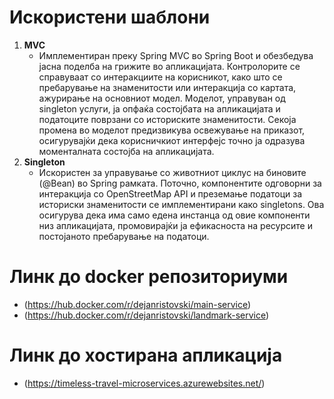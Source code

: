 # Искористени шаблони
1. **MVC**
   - Имплементиран преку Spring MVC во Spring Boot и обезбедува јасна поделба на грижите во апликацијата. Контролорите се справуваат со интеракциите на корисникот, како што се пребарување на знаменитости или интеракција со картата, ажурирање на основниот модел. Моделот, управуван од singleton услуги, ја опфаќа состојбата на апликацијата и податоците поврзани со историските знаменитости. Секоја промена во моделот предизвикува освежување на приказот, осигурувајќи дека корисничкиот интерфејс точно ја одразува моменталната состојба на апликацијата.
2. **Singleton**
   - Искористен за управување со животниот циклус на биновите (@Bean) во Spring рамката. Поточно, компонентите одговорни за интеракција со OpenStreetMap API и преземање податоци за историски знаменитости се имплементирани како singletons. Ова осигурува дека има само едена инстанца од овие компоненти низ апликацијата, промовирајќи ја ефикасноста на ресурсите и постојаното пребарување на податоци. 
# Линк до docker репозиториуми
- (https://hub.docker.com/r/dejanristovski/main-service)
- (https://hub.docker.com/r/dejanristovski/landmark-service)
# Линк до хостирана апликација
- (https://timeless-travel-microservices.azurewebsites.net/)
